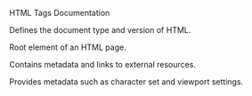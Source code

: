 HTML Tags Documentation

<!DOCTYPE html>

Defines the document type and version of HTML.

<html>

Root element of an HTML page.

<head>

Contains metadata and links to external resources.

<meta>

Provides metadata such as character set and viewport settings.

<title>

Defines the title of the document shown in the browser tab.

<body>

Contains the content of the webpage.

<h1> to <h6>


Heading Level	Default Font Size (in px)
<h1>	                32px
<h2>	                24px
<h3>	                18.72px
<h4>	                16px
<h5>	                13.28px
<h6>	                10.72px

Heading tags used for titles and headings, with <h1> being the largest and <h6> the smallest.

<br>

Self-closing tag that adds a line break.

<hr>

Self-closing tag that creates a horizontal line, typically used for section separation.

<p>

Defines a paragraph.

<ul> and <ol>

<ul>: Defines an unordered list.

<ol>: Defines an ordered list.

<li>: Defines a list item.

<a>

Defines a hyperlink.

Attributes:

href: Specifies the link destination.

target: Defines how the link opens (_blank, _self, etc.).

<img>

Embeds an image.

Attributes:

src: Specifies the image source.

alt: Provides alternate text.

height & width: Define image dimensions.

Formatting Tags

<b>: Bold text.

<strong>: Strong emphasis.

<i>: Italic text.

<em>: Emphasized text.

<mark>: Highlights text.

<small>: Smaller text.

<span>: Inline container for styling.

<del>: Strikethrough text.

<ins>: Inserted text (underlined).

<sub>: Subscript text.

<sup>: Superscript text.

<table>

Defines a table.

<tr>: Table row.

<th>: Table header.

<td>: Table data cell.

tables variations: 
table with cell spacing and cell padding.
table with widht and height.
table with aligment.
table with colspan an rowspan.
table with bg color.
table with caption and border collapse.

<form>

Defines a form.

<input>: Defines input fields.

<label>: Labels form elements.

<select> & <option>: Dropdown selection.

<textarea>: Multiline text input.

<button>: Clickable button.

<fieldset>: Groups form fields.

<legend>: Title for fieldset.

<datalist>: Provides predefined options.

<progress>: Displays progress.

<meter>: Represents a scalar measurement.

<iframe>

Embeds external content such as web pages, maps, or videos.

Attributes:

src: Specifies the embedded URL.

width & height: Define dimensions.

Multimedia Tags

<audio>: Embeds audio.

<video>: Embeds video.

<canvas>: Graphics container for rendering via JavaScript.